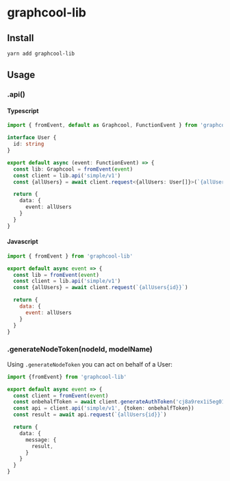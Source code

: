 # graphcool-lib

## Install

```sh
yarn add graphcool-lib
```

## Usage

### .api()
#### Typescript
```ts
import { fromEvent, default as Graphcool, FunctionEvent } from 'graphcool-lib'

interface User {
  id: string
}

export default async (event: FunctionEvent) => {
  const lib: Graphcool = fromEvent(event)
  const client = lib.api('simple/v1')
  const {allUsers} = await client.request<{allUsers: User[]}>(`{allUsers{id}}`)

  return {
    data: {
      event: allUsers
    }
  }
}
```
#### Javascript
```js
import { fromEvent } from 'graphcool-lib'

export default async event => {
  const lib = fromEvent(event)
  const client = lib.api('simple/v1')
  const {allUsers} = await client.request(`{allUsers{id}}`)

  return {
    data: {
      event: allUsers
    }
  }
}

```

### .generateNodeToken(nodeId, modelName)
Using `.generateNodeToken` you can act on behalf of a User:
```ts
import {fromEvent} from 'graphcool-lib'

export default async event => {
  const client = fromEvent(event)
  const onbehalfToken = await client.generateAuthToken('cj8a9rex1i5eg0170k116mfme', 'User')
  const api = client.api('simple/v1', {token: onbehalfToken})
  const result = await api.request(`{allUsers{id}}`)

  return {
    data: {
      message: {
        result,
      }
    }
  }
}
```
